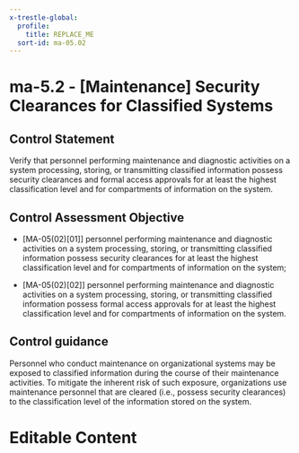 ```yaml
---
x-trestle-global:
  profile:
    title: REPLACE_ME
  sort-id: ma-05.02
---
```


# ma-5.2 - \[Maintenance\] Security Clearances for Classified Systems

## Control Statement

Verify that personnel performing maintenance and diagnostic activities on a system processing, storing, or transmitting classified information possess security clearances and formal access approvals for at least the highest classification level and for compartments of information on the system.

## Control Assessment Objective

- \[MA-05(02)[01]\] personnel performing maintenance and diagnostic activities on a system processing, storing, or transmitting classified information possess security clearances for at least the highest classification level and for compartments of information on the system;

- \[MA-05(02)[02]\] personnel performing maintenance and diagnostic activities on a system processing, storing, or transmitting classified information possess formal access approvals for at least the highest classification level and for compartments of information on the system.

## Control guidance

Personnel who conduct maintenance on organizational systems may be exposed to classified information during the course of their maintenance activities. To mitigate the inherent risk of such exposure, organizations use maintenance personnel that are cleared (i.e., possess security clearances) to the classification level of the information stored on the system.

# Editable Content

<!-- Make additions and edits below -->
<!-- The above represents the contents of the control as received by the profile, prior to additions. -->
<!-- If the profile makes additions to the control, they will appear below. -->
<!-- The above markdown may not be edited but you may edit the content below, and/or introduce new additions to be made by the profile. -->
<!-- If there is a yaml header at the top, parameter values may be edited. Use --set-parameters to incorporate the changes during assembly. -->
<!-- The content here will then replace what is in the profile for this control, after running profile-assemble. -->
<!-- The current profile has no added parts for this control, but you may add new ones here. -->
<!-- Each addition must have a heading either of the form ## Control my_addition_name -->
<!-- or ## Part a. (where the a. refers to one of the control statement labels.) -->
<!-- "## Control" parts are new parts added after the statement part. -->
<!-- "## Part" parts are new parts added into the top-level statement part with that label. -->
<!-- Subparts may be added with nested hash levels of the form ### My Subpart Name -->
<!-- underneath the parent ## Control or ## Part being added -->
<!-- See https://ibm.github.io/compliance-trestle/tutorials/ssp_profile_catalog_authoring/ssp_profile_catalog_authoring for guidance. -->
